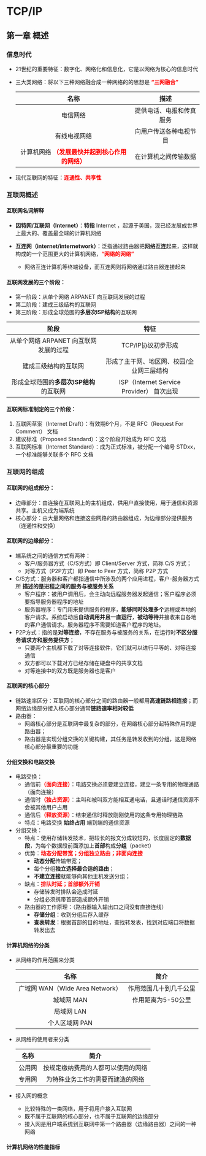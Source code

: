 # TCP/IP

## 第一章 概述

### 信息时代

- 21世纪的重要特征：数字化、网络化和信息化，它是以网络为核心的信息时代

- 三大类网络：将以下三种网络融合成一种网络的的思想是<font color='red'> **“三网融合”**</font>

  |                             名称                             |           描述           |
  | :----------------------------------------------------------: | :----------------------: |
  |                           电信网络                           | 提供电话、电报和传真服务 |
  |                         有线电视网络                         |  向用户传送各种电视节目  |
  | 计算机网络<font color='red'> **（发展最快并起到核心作用的网络）**</font> |   在计算机之间传输数据   |

- 现代互联网的特征：<font color='red'>**连通性、共享性**</font>

### 互联网概述

#### 互联网名词解释

- **因特网/互联网（Internet）**：**特指** Internet ，起源于美国，现已经发展成世界上最大的、覆盖最全球的计算机网络

- **互连网（internet/internetwork）**：泛指通过路由器把**网络互连**起来，这样就构成的一个范围更大的计算机网络，<font color='red'>**“网络的网络”**</font>
  - 网络互连计算机等终端设备，而互连网则将网络通过路由器连接起来

#### 互联网发展的三个阶段：

- 第一阶段：从单个网络 ARPANET 向互联网发展的过程
- 第二阶段：建成三级结构的互联网
- 第三阶段：形成全球范围的**多层次ISP结构**的互联网

|                  阶段                   |                   特征                    |
| :-------------------------------------: | :---------------------------------------: |
|  从单个网络 ARPANET 向互联网发展的过程  |            TCP/IP协议初步形成             |
|          建成三级结构的互联网           | 形成了主干网、地区网、校园/企业网三层结构 |
| 形成全球范围的**多层次ISP结构**的互联网 | ISP（Internet Service Provider） 首次出现 |

#### 互联网标准制定的三个阶段：

1. 互联网草案（Internet Draft）：有效期6个月，不是 RFC（Request For Comment） 文档
2. 建议标准（Proposed Standard）：这个阶段开始成为 RFC 文档
3. 互联网标准（Internet Standard）：成为正式标准，被分配一个编号 STDxx，一个标准能够关联多个 RFC 文档

### 互联网的组成

#### 互联网的组成部分：

- 边缘部分：由连接在互联网上的主机组成，供用户直接使用，用于通信和资源共享。主机又成为端系统
- 核心部分：由大量网络和连接这些网路的路由器组成，为边缘部分提供服务（连通性和交换）

#### 互联网的边缘部分：

- 端系统之间的通信方式有两种：
  - 客户/服务器方式（C/S方式）即 Client/Server 方式，简称 C/S 方式；
  - 对等方式（P2P方式）即 Peer to Peer 方式，简称 P2P 方式
- C/S方式：服务器和客户都指通信中所涉及的两个应用进程，客户-服务器方式所 **描述的是进程之间的服务与被服务关系**
  - 客户程序：被用户调用后，会主动向远程服务器发起通信；客户程序必须要指导服务器程序的地址
  - 服务器程序：专门用来提供服务的程序，**能够同时处理多个**远程或本地的客户请求。系统启动后**自动调用并且一直运行**，**被动等待**并接收来自各地的客户通信请求。服务器程序不需要知道客户程序的地址。
- P2P方式：指的是**对等连接**，不存在服务与被服务的关系，在运行时**不区分服务请求方和服务提供方**；
  - 只要两个主机都下载了对等连接软件，它们就可以进行平等的、对等连接通信
  - 双方都可以下载对方已经存储在硬盘中的共享文档
  - 对等连接中的双方既是服务器也是客户

#### 互联网的核心部分

- 链路速率区分：互联网的核心部分之间的路由器一般都用**高速链路相连接**；而网络边缘部分接入核心部分通常**链路速率相对较低**
- 路由器：
  - 网络核心部分是互联网中最复杂的部分，在网络核心部分起特殊作用的是路由器；
  - 路由器是实现分组交换的关键构建，其任务是转发收到的分组，这是网络核心部分最重要的功能

#### 分组交换和电路交换

- 电路交换：
  - 通信前<font color = 'red'>**（面向连接）**</font>：电路交换必须要建立连接，建立一条专用的物理通路（面向连接）
  - 通信时<font color = 'red'>**（独占资源）**</font>：主叫和被叫双方能相互通电话，且通话时通信资源不会被其他用户占用
  - 通信后<font color = 'red'>**（释放资源）**</font>：结束通信时释放刚刚使用的这条专用物理链路
  - 特点：电路交换 **始终占用** 端到端的通信资源
- 分组交换：
  - 特点：使用存储转发技术，把较长的报文分成较短的，长度固定的**数据段**，为每个数据段前面添加上**首部**构成**分组**（packet）
  - 优势：<font color = 'red'>**动态分配带宽；分组独立路由；非面向连接**</font>
    - **动态分配**传输带宽；
    - 每个分组**独立选择最合适的路由**；
    - **不建立连接**就能够向其他主机发送分组；
  - 缺点：<font color = 'red'>**排队时延；首部额外开销**</font>
    - 存储转发时排队会造成时延
    - 分组必须携带首部造成额外开销
  - 路由器的工作原理：（路由器输入输出口之间没有直接连线）
    - **存储分组**：收到分组后存入缓存
    - **查表转发**：根据首部的目的地址，查找转发表，找到对应端口将数据转发出去

#### 计算机网络的分类

- 从网络的作用范围来分类

  |              名称               |          简介          |
  | :-----------------------------: | :--------------------: |
  | 广域网 WAN（Wide Area Network） | 作用范围几十到几千公里 |
  |           城域网 MAN            |   作用距离为5-50公里   |
  |           局域网 LAN            |                        |
  |         个人区域网 PAN          |                        |

- 从网络的使用者来分类

  |  名称  |                简介                |
  | :----: | :--------------------------------: |
  | 公用网 | 按规定缴纳费用的人都可以使用的网络 |
  | 专用网 |  为特殊业务工作的需要而建造的网络  |

- 接入网的概念

  - 比较特殊的一类网络，用于将用户接入互联网
  - 既不属于互联网的核心部分，也不属于互联网的边缘部分
  - 接入网是用户端系统到互联网中第一个路由器（边缘路由器）之间的一种网络

#### 计算机网络的性能指标

